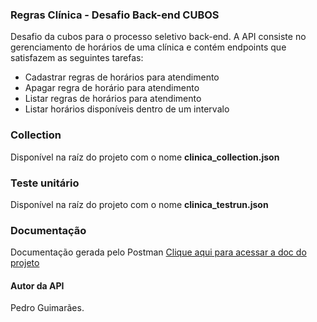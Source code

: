 ### Regras Clínica - Desafio Back-end CUBOS 

Desafio da cubos para o processo seletivo back-end. A API consiste no gerenciamento de horários de uma clínica e contém endpoints que satisfazem as seguintes tarefas:

- Cadastrar regras de horários para atendimento
- Apagar regra de horário para atendimento
- Listar regras de horários para atendimento
- Listar horários disponíveis dentro de um intervalo

### Collection
Disponível na raíz do projeto com o nome **clinica_collection.json**

### Teste unitário
Disponível na raíz do projeto com o nome **clinica_testrun.json**

### Documentação
Documentação gerada pelo Postman
[Clique aqui para acessar a doc do projeto](https://documenter.getpostman.com/view/8213515/SW7aZTge?version=latest)

#### Autor da API
Pedro Guimarães.